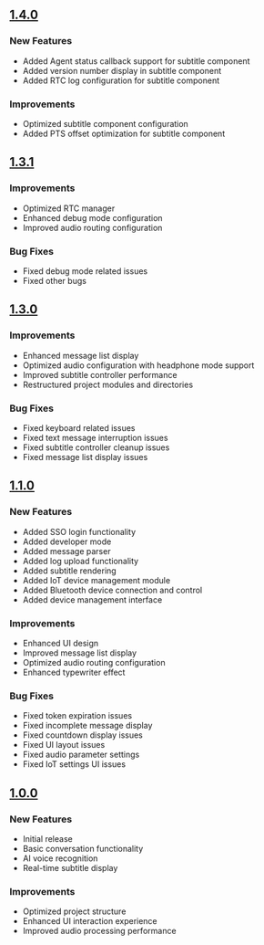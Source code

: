 ## [1.4.0](https://github.com/AgoraIO-Community/Agora-AI-Scenarios/releases/tag/v1.4.0)

### New Features
- Added Agent status callback support for subtitle component
- Added version number display in subtitle component
- Added RTC log configuration for subtitle component

### Improvements
- Optimized subtitle component configuration
- Added PTS offset optimization for subtitle component

## [1.3.1](https://github.com/AgoraIO-Community/Agora-AI-Scenarios/releases/tag/v1.3.1)

### Improvements
- Optimized RTC manager
- Enhanced debug mode configuration
- Improved audio routing configuration

### Bug Fixes
- Fixed debug mode related issues
- Fixed other bugs

## [1.3.0](https://github.com/AgoraIO-Community/Agora-AI-Scenarios/releases/tag/v1.3.0)

### Improvements
- Enhanced message list display
- Optimized audio configuration with headphone mode support
- Improved subtitle controller performance
- Restructured project modules and directories

### Bug Fixes
- Fixed keyboard related issues
- Fixed text message interruption issues
- Fixed subtitle controller cleanup issues
- Fixed message list display issues

## [1.1.0](https://github.com/AgoraIO-Community/Agora-AI-Scenarios/releases/tag/v1.1.0)

### New Features
- Added SSO login functionality
- Added developer mode
- Added message parser
- Added log upload functionality
- Added subtitle rendering
- Added IoT device management module
- Added Bluetooth device connection and control
- Added device management interface

### Improvements
- Enhanced UI design
- Improved message list display
- Optimized audio routing configuration
- Enhanced typewriter effect

### Bug Fixes
- Fixed token expiration issues
- Fixed incomplete message display
- Fixed countdown display issues
- Fixed UI layout issues
- Fixed audio parameter settings
- Fixed IoT settings UI issues

## [1.0.0](https://github.com/AgoraIO-Community/Agora-AI-Scenarios/releases/tag/v1.0.0)

### New Features
- Initial release
- Basic conversation functionality
- AI voice recognition
- Real-time subtitle display

### Improvements
- Optimized project structure
- Enhanced UI interaction experience
- Improved audio processing performance

